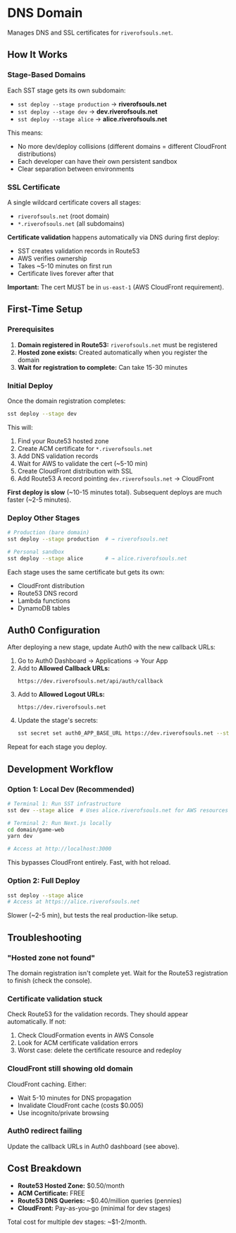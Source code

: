 # DNS Domain

Manages DNS and SSL certificates for `riverofsouls.net`.

## How It Works

### Stage-Based Domains

Each SST stage gets its own subdomain:

- `sst deploy --stage production` → **riverofsouls.net**
- `sst deploy --stage dev` → **dev.riverofsouls.net**
- `sst deploy --stage alice` → **alice.riverofsouls.net**

This means:
- No more dev/deploy collisions (different domains = different CloudFront distributions)
- Each developer can have their own persistent sandbox
- Clear separation between environments

### SSL Certificate

A single wildcard certificate covers all stages:
- `riverofsouls.net` (root domain)
- `*.riverofsouls.net` (all subdomains)

**Certificate validation** happens automatically via DNS during first deploy:
- SST creates validation records in Route53
- AWS verifies ownership
- Takes ~5-10 minutes on first run
- Certificate lives forever after that

**Important:** The cert MUST be in `us-east-1` (AWS CloudFront requirement).

## First-Time Setup

### Prerequisites

1. **Domain registered in Route53:** `riverofsouls.net` must be registered
2. **Hosted zone exists:** Created automatically when you register the domain
3. **Wait for registration to complete:** Can take 15-30 minutes

### Initial Deploy

Once the domain registration completes:

```bash
sst deploy --stage dev
```

This will:
1. Find your Route53 hosted zone
2. Create ACM certificate for `*.riverofsouls.net`
3. Add DNS validation records
4. Wait for AWS to validate the cert (~5-10 min)
5. Create CloudFront distribution with SSL
6. Add Route53 A record pointing `dev.riverofsouls.net` → CloudFront

**First deploy is slow** (~10-15 minutes total). Subsequent deploys are much faster (~2-5 minutes).

### Deploy Other Stages

```bash
# Production (bare domain)
sst deploy --stage production  # → riverofsouls.net

# Personal sandbox
sst deploy --stage alice       # → alice.riverofsouls.net
```

Each stage uses the same certificate but gets its own:
- CloudFront distribution
- Route53 DNS record
- Lambda functions
- DynamoDB tables

## Auth0 Configuration

After deploying a new stage, update Auth0 with the new callback URLs:

1. Go to Auth0 Dashboard → Applications → Your App
2. Add to **Allowed Callback URLs:**
   ```
   https://dev.riverofsouls.net/api/auth/callback
   ```
3. Add to **Allowed Logout URLs:**
   ```
   https://dev.riverofsouls.net
   ```
4. Update the stage's secrets:
   ```bash
   sst secret set auth0_APP_BASE_URL https://dev.riverofsouls.net --stage dev
   ```

Repeat for each stage you deploy.

## Development Workflow

### Option 1: Local Dev (Recommended)

```bash
# Terminal 1: Run SST infrastructure
sst dev --stage alice  # Uses alice.riverofsouls.net for AWS resources

# Terminal 2: Run Next.js locally
cd domain/game-web
yarn dev

# Access at http://localhost:3000
```

This bypasses CloudFront entirely. Fast, with hot reload.

### Option 2: Full Deploy

```bash
sst deploy --stage alice
# Access at https://alice.riverofsouls.net
```

Slower (~2-5 min), but tests the real production-like setup.

## Troubleshooting

### "Hosted zone not found"

The domain registration isn't complete yet. Wait for the Route53 registration to finish (check the console).

### Certificate validation stuck

Check Route53 for the validation records. They should appear automatically. If not:
1. Check CloudFormation events in AWS Console
2. Look for ACM certificate validation errors
3. Worst case: delete the certificate resource and redeploy

### CloudFront still showing old domain

CloudFront caching. Either:
- Wait 5-10 minutes for DNS propagation
- Invalidate CloudFront cache (costs $0.005)
- Use incognito/private browsing

### Auth0 redirect failing

Update the callback URLs in Auth0 dashboard (see above).

## Cost Breakdown

- **Route53 Hosted Zone:** $0.50/month
- **ACM Certificate:** FREE
- **Route53 DNS Queries:** ~$0.40/million queries (pennies)
- **CloudFront:** Pay-as-you-go (minimal for dev stages)

Total cost for multiple dev stages: ~$1-2/month.
